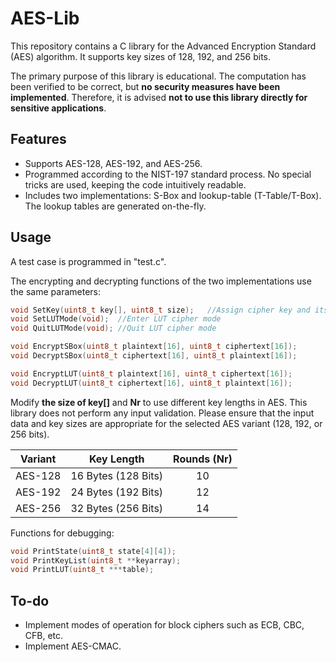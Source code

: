 # AES-Lib

This repository contains a C library for the Advanced Encryption Standard (AES) algorithm. It supports key sizes of 128, 192, and 256 bits.

The primary purpose of this library is educational. The computation has been verified to be correct, but **no security measures have been implemented**. Therefore, it is advised **not to use this library directly for sensitive applications**.

## Features

- Supports AES-128, AES-192, and AES-256.
- Programmed according to the NIST-197 standard process. No special tricks are used, keeping the code intuitively readable.
- Includes two implementations: S-Box and lookup-table (T-Table/T-Box). The lookup tables are generated on-the-fly.

## Usage

A test case is programmed in "test.c".

The encrypting and decrypting functions of the two implementations use the same parameters:

```c
void SetKey(uint8_t key[], uint8_t size);   //Assign cipher key and its size
void SetLUTMode(void);  //Enter LUT cipher mode
void QuitLUTMode(void); //Quit LUT cipher mode
```
```c
void EncryptSBox(uint8_t plaintext[16], uint8_t ciphertext[16]);
void DecryptSBox(uint8_t ciphertext[16], uint8_t plaintext[16]);

void EncryptLUT(uint8_t plaintext[16], uint8_t ciphertext[16]);
void DecryptLUT(uint8_t ciphertext[16], uint8_t plaintext[16]);
```

Modify **the size of key[]** and **Nr** to use different key lengths in AES. This library does not perform any input validation. Please ensure that the input data and key sizes are appropriate for the selected AES variant (128, 192, or 256 bits).

| Variant |     Key Length      | Rounds (Nr) |
| :-----: | :-----------------: | :---------: |
| AES-128 | 16 Bytes (128 Bits) |     10      |
| AES-192 | 24 Bytes (192 Bits) |     12      |
| AES-256 | 32 Bytes (256 Bits) |     14      |

Functions for debugging:

```c
void PrintState(uint8_t state[4][4]);
void PrintKeyList(uint8_t **keyarray);
void PrintLUT(uint8_t ***table);
```
## To-do
- Implement modes of operation for block ciphers such as ECB, CBC, CFB, etc.
- Implement AES-CMAC.